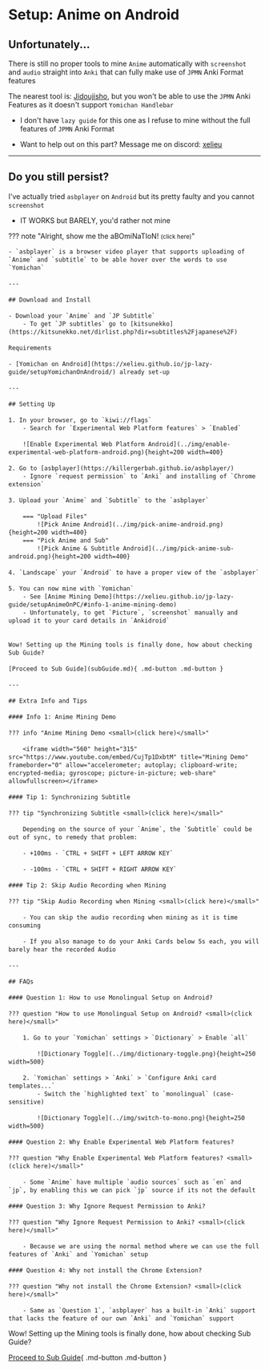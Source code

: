 # Setup: Anime on Android

## Unfortunately...

There is still no proper tools to mine `Anime` automatically with `screenshot` and `audio` straight into `Anki` that can fully make use of `JPMN` Anki Format features

The nearest tool is: [Jidoujisho](https://github.com/lrorpilla/jidoujisho/releases/latest/), but you won't be able to use the `JPMN` Anki Features as it doesn't support `Yomichan Handlebar`

- I don't have `lazy guide` for this one as I refuse to mine without the full features of `JPMN` Anki Format

- Want to help out on this part? Message me on discord: [xelieu](https://www.discordapp.com/users/719459399168426054)

---

## Do you still persist?

I've actually tried `asbplayer` on `Android` but its pretty faulty and you cannot `screenshot`

- IT WORKS but BARELY, you'd rather not mine

??? note "Alright, show me the aBOmiNaTIoN! <small>(click here)</small>"

    - `asbplayer` is a browser video player that supports uploading of `Anime` and `subtitle` to be able hover over the words to use `Yomichan`

    ---

    ## Download and Install

    - Download your `Anime` and `JP Subtitle`
        - To get `JP subtitles` go to [kitsunekko](https://kitsunekko.net/dirlist.php?dir=subtitles%2Fjapanese%2F)

    Requirements

    - [Yomichan on Android](https://xelieu.github.io/jp-lazy-guide/setupYomichanOnAndroid/) already set-up

    ---

    ## Setting Up

    1. In your browser, go to `kiwi://flags`
        - Search for `Experimental Web Platform features` > `Enabled`

        ![Enable Experimental Web Platform Android](../img/enable-experimental-web-platform-android.png){height=200 width=400}

    2. Go to [asbplayer](https://killergerbah.github.io/asbplayer/)
        - Ignore `request permission` to `Anki` and installing of `Chrome extension`

    3. Upload your `Anime` and `Subtitle` to the `asbplayer`

        === "Upload Files"
            ![Pick Anime Android](../img/pick-anime-android.png){height=200 width=400}
        === "Pick Anime and Sub"
            ![Pick Anime & Subtitle Android](../img/pick-anime-sub-android.png){height=200 width=400}

    4. `Landscape` your `Android` to have a proper view of the `asbplayer`

    5. You can now mine with `Yomichan`
        - See [Anime Mining Demo](https://xelieu.github.io/jp-lazy-guide/setupAnimeOnPC/#info-1-anime-mining-demo)
        - Unfortunately, to get `Picture`, `screenshot` manually and upload it to your card details in `Ankidroid`


    Wow! Setting up the Mining tools is finally done, how about checking Sub Guide?

    [Proceed to Sub Guide](subGuide.md){ .md-button .md-button }

    ---

    ## Extra Info and Tips

    #### Info 1: Anime Mining Demo

    ??? info "Anime Mining Demo <small>(click here)</small>"

        <iframe width="560" height="315" src="https://www.youtube.com/embed/CujTp1DxbtM" title="Mining Demo" frameborder="0" allow="accelerometer; autoplay; clipboard-write; encrypted-media; gyroscope; picture-in-picture; web-share" allowfullscreen></iframe>

    #### Tip 1: Synchronizing Subtitle

    ??? tip "Synchronizing Subtitle <small>(click here)</small>"

        Depending on the source of your `Anime`, the `Subtitle` could be out of sync, to remedy that problem:

        - +100ms - `CTRL + SHIFT + LEFT ARROW KEY`

        - -100ms - `CTRL + SHIFT + RIGHT ARROW KEY`

    #### Tip 2: Skip Audio Recording when Mining

    ??? tip "Skip Audio Recording when Mining <small>(click here)</small>"

        - You can skip the audio recording when mining as it is time consuming

        - If you also manage to do your Anki Cards below 5s each, you will barely hear the recorded Audio

    ---

    ## FAQs

    #### Question 1: How to use Monolingual Setup on Android?

    ??? question "How to use Monolingual Setup on Android? <small>(click here)</small>"

        1. Go to your `Yomichan` settings > `Dictionary` > Enable `all`

            ![Dictionary Toggle](../img/dictionary-toggle.png){height=250 width=500}

        2. `Yomichan` settings > `Anki` > `Configure Anki card templates...`
            - Switch the `highlighted text` to `monolingual` (case-sensitive)

            ![Dictionary Toggle](../img/switch-to-mono.png){height=250 width=500}

    #### Question 2: Why Enable Experimental Web Platform features?

    ??? question "Why Enable Experimental Web Platform features? <small>(click here)</small>"

        - Some `Anime` have multiple `audio sources` such as `en` and `jp`, by enabling this we can pick `jp` source if its not the default

    #### Question 3: Why Ignore Request Permission to Anki?

    ??? question "Why Ignore Request Permission to Anki? <small>(click here)</small>"

        - Because we are using the normal method where we can use the full features of `Anki` and `Yomichan` setup

    #### Question 4: Why not install the Chrome Extension?

    ??? question "Why not install the Chrome Extension? <small>(click here)</small>"

        - Same as `Question 1`, `asbplayer` has a built-in `Anki` support that lacks the feature of our own `Anki` and `Yomichan` support

Wow! Setting up the Mining tools is finally done, how about checking Sub Guide?

[Proceed to Sub Guide](subGuide.md){ .md-button .md-button }